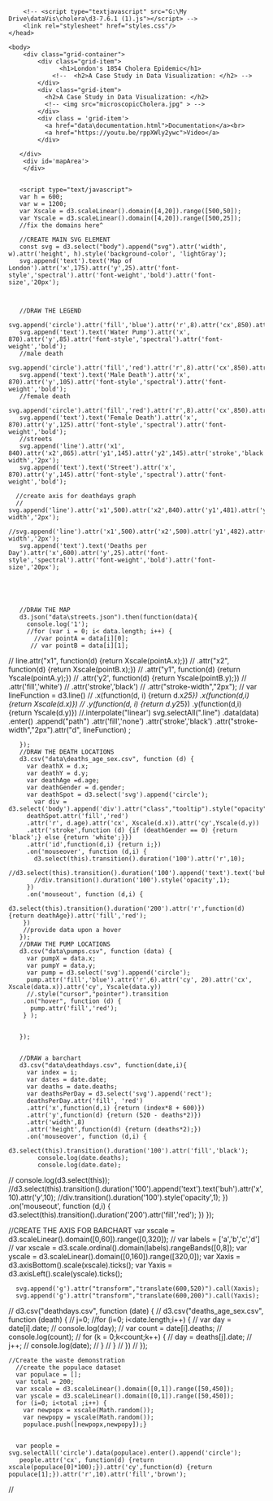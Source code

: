 <!DOCTYPE html>
<html lang="en">
    <head>
        <meta charset="utf-8">
        <title>Cholera Outbreak</title>
        <script src="https://d3js.org/d3.v7.min.js"></script>

        <!-- <script type="textjavascript" src="G:\My Drive\dataVis\cholera\d3-7.6.1 (1).js"></script> -->
        <link rel="stylesheet" href="styles.css"/>
    </head>

    <body>
        <div class="grid-container">
            <div class="grid-item">
                  <h1>London's 1854 Cholera Epidemic</h1>
                <!--  <h2>A Case Study in Data Visualization: </h2> -->
            </div>
            <div class="grid-item">
              <h2>A Case Study in Data Visualization: </h2>
              <!-- <img src="microscopicCholera.jpg" > -->
            </div>
            <div class = 'grid-item'>
              <a href="data\documentation.html">Documentation</a><br>
              <a href="https://youtu.be/rppXWly2ywc">Video</a>
            </div>
            
       </div>
        <div id='mapArea'>
        </div>


       <script type="text/javascript">
       var h = 600;
       var w = 1200;
       var Xscale = d3.scaleLinear().domain([4,20]).range([500,50]);
       var Yscale = d3.scaleLinear().domain([4,20]).range([500,25]);
       //fix the domains here^

       //CREATE MAIN SVG ELEMENT
       const svg = d3.select("body").append("svg").attr('width', w).attr('height', h).style('background-color', 'lightGray');
       svg.append('text').text('Map of London').attr('x',175).attr('y',25).attr('font-style','spectral').attr('font-weight','bold').attr('font-size','20px');



       //DRAW THE LEGEND
       svg.append('circle').attr('fill','blue').attr('r',8).attr('cx',850).attr('cy',80);
       svg.append('text').text('Water Pump').attr('x', 870).attr('y',85).attr('font-style','spectral').attr('font-weight','bold');
       //male death
       svg.append('circle').attr('fill','red').attr('r',8).attr('cx',850).attr('cy',100).attr('stroke','black');
       svg.append('text').text('Male Death').attr('x', 870).attr('y',105).attr('font-style','spectral').attr('font-weight','bold');
       //female death
       svg.append('circle').attr('fill','red').attr('r',8).attr('cx',850).attr('cy',120).attr('stroke','white');
       svg.append('text').text('Female Death').attr('x', 870).attr('y',125).attr('font-style','spectral').attr('font-weight','bold');
       //streets
       svg.append('line').attr('x1', 840).attr('x2',865).attr('y1',145).attr('y2',145).attr('stroke','black').attr('stroke-width','2px');
       svg.append('text').text('Street').attr('x', 870).attr('y',145).attr('font-style','spectral').attr('font-weight','bold');

      //create axis for deathdays graph
      // svg.append('line').attr('x1',500).attr('x2',840).attr('y1',481).attr('y2',481).attr('stroke','black').attr('stroke-width','2px');
       //svg.append('line').attr('x1',500).attr('x2',500).attr('y1',482).attr('y2',50).attr('stroke','black').attr('stroke-width','2px');
       svg.append('text').text('Deaths per Day').attr('x',600).attr('y',25).attr('font-style','spectral').attr('font-weight','bold').attr('font-size','20px');





       //DRAW THE MAP
       d3.json("data\streets.json").then(function(data){
         console.log('1');
         //for (var i = 0; i< data.length; i++) {
           //var pointA = data[i][0];
          // var pointB = data[i][1];

  //         line.attr("x1", function(d) {return Xscale(pointA.x);})
    //       .attr("x2", function(d) {return Xscale(pointB.x);})
      //     .attr("y1", function(d) {return Yscale(pointA.y);})
        //   .attr('y2', function(d) {return Yscale(pointB.y);})
          // .attr('fill','white')
          // .attr('stroke','black')
          // .attr("stroke-width","2px");
           //
           var lineFunction = d3.line()
                          //  .x(function(d, i) {return d.x*25})
                            .x(function(d,i) {return Xscale(d.x)})
                          //  .y(function(d, i) {return d.y*25})
                            .y(function(d,i) {return Yscale(d.y)})
                            //.interpolate("linear')
                            svg.selectAll(".line")
                              .data(data)
                              .enter()
                              .append("path")
                              .attr('fill','none')
                              .attr('stroke','black')
                              .attr("stroke-width","2px").attr("d", lineFunction)
;

       });
       //DRAW THE DEATH LOCATIONS
       d3.csv("data\deaths_age_sex.csv", function (d) {
         var deathX = d.x;
         var deathY = d.y;
         var deathAge =d.age;
         var deathGender = d.gender;
         var deathSpot = d3.select('svg').append('circle');
           var div = d3.select('body').append('div').attr("class","tooltip").style("opacity",0);
         deathSpot.attr('fill','red')
         .attr('r', d.age).attr('cx', Xscale(d.x)).attr('cy',Yscale(d.y))
         .attr('stroke',function (d) {if (deathGender == 0) {return 'black';} else {return 'white';}})
         .attr('id',function(d,i) {return i;})
         .on('mouseover', function (d,i) {
           d3.select(this).transition().duration('100').attr('r',10);
           //d3.select(this).transition().duration('100').append('text').text('buh').attr('x',10).attr('y',10);
           //div.transition().duration('100').style('opacity',1);
         })
         .on('mouseout', function (d,i) {
           d3.select(this).transition().duration('200').attr('r',function(d) {return deathAge}).attr('fill','red');
        })
        //provide data upon a hover
       });
       //DRAW THE PUMP LOCATIONS
       d3.csv("data\pumps.csv", function (data) {
         var pumpX = data.x;
         var pumpY = data.y;
         var pump = d3.select('svg').append('circle');
         pump.attr('fill','blue').attr('r',6).attr('cy', 20).attr('cx', Xscale(data.x)).attr('cy', Yscale(data.y))
         //.style("cursor","pointer").transition
        .on("hover", function (d) {
          pump.attr('fill','red');
        } );


       });


       //DRAW a barchart
       d3.csv("data\deathdays.csv", function(date,i){
         var index = i;
         var dates = date.date;
         var deaths = date.deaths;
         var deathsPerDay = d3.select('svg').append('rect');
         deathsPerDay.attr('fill', 'red')
         .attr('x',function(d,i) {return (index*8 + 600)})
         .attr('y',function(d) {return (520 - deaths*2)})
         .attr('width',8)
         .attr('height',function(d) {return (deaths*2);})
         .on('mouseover', function (d,i) {
           d3.select(this).transition().duration('100').attr('fill','black');
            console.log(date.deaths);
            console.log(date.date);
  //         console.log(d3.select(this));
           //d3.select(this).transition().duration('100').append('text').text('buh').attr('x',10).attr('y',10);
           //div.transition().duration('100').style('opacity',1);
         })
         .on('mouseout', function (d,i) {
           d3.select(this).transition().duration('200').attr('fill','red');
        })
       });



//CREATE THE AXIS FOR BARCHART
      var xscale = d3.scaleLinear().domain([0,60]).range([0,320]);
//      var labels = ['a','b','c','d']
    //  var xscale = d3.scale.ordinal().domain(labels).rangeBands([0,8]);
      var yscale = d3.scaleLinear().domain([0,160]).range([320,0]);
      var Xaxis = d3.axisBottom().scale(xscale).ticks();
      var Yaxis = d3.axisLeft().scale(yscale).ticks();

      svg.append('g').attr("transform","translate(600,520)").call(Xaxis);
      svg.append('g').attr("transform","translate(600,200)").call(Yaxis);
//      d3.csv("deathdays.csv", function (date) {
  //      d3.csv("deaths_age_sex.csv", function (death) {
    //      j=0;
          //for (i=0; i<date.length;i++) {
        //    var day = date[i].date;
      //      console.log(day);
    //        var count = date[i].deaths;
  //          console.log(count);
//            for (k = 0;k<count;k++) {
            //  day = deaths[j].date;
          //    j++;
        //      console.log(date);
      //      }
    //      }
  //      })
//      });

    //Create the waste demonstration
      //create the populace dataset
      var populace = [];
      var total = 200;
      var xscale = d3.scaleLinear().domain([0,1]).range([50,450]);
      var yscale = d3.scaleLinear().domain([0,1]).range([50,450]);
      for (i=0; i<total ;i++) {
        var newpopx = xscale(Math.random());
        var newpopy = yscale(Math.random());
        populace.push([newpopx,newpopy]);}


      var people = svg.selectAll('circle').data(populace).enter().append('circle');
       people.attr('cx', function(d) {return xscale(populace[0]*100);}).attr('cy',function(d) {return populace[1];}).attr('r',10).attr('fill','brown');
 </script>
      //</script>

  </body>
</html>
